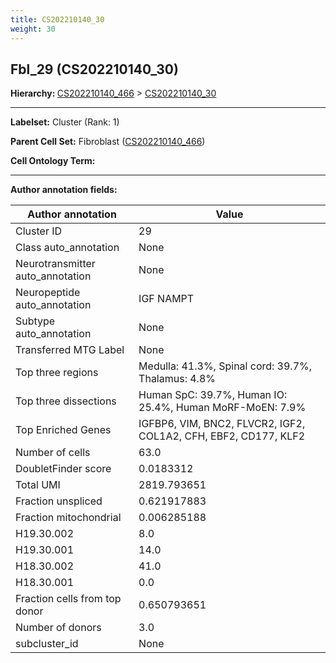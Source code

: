 ```yaml
---
title: CS202210140_30
weight: 30
---
```

## Fbl_29 (CS202210140_30)
<b>Hierarchy: </b>
[CS202210140_466](../CS202210140_466) >
[CS202210140_30](../CS202210140_30)

---


**Labelset:** Cluster (Rank: 1)

**Parent Cell Set:** Fibroblast ([CS202210140_466](../CS202210140_466))



**Cell Ontology Term:** 

[MARKER GENES.]: #


---

[TRANSFERRED ANNOTATIONS.]: #


[AUTHOR ANNOTATION FIELDS.]: #


**Author annotation fields:**

| Author annotation | Value |
|-------------------|-------|
|Cluster ID|29|
|Class auto_annotation|None|
|Neurotransmitter auto_annotation|None|
|Neuropeptide auto_annotation|IGF NAMPT|
|Subtype auto_annotation|None|
|Transferred MTG Label|None|
|Top three regions|Medulla: 41.3%, Spinal cord: 39.7%, Thalamus: 4.8%|
|Top three dissections|Human SpC: 39.7%, Human IO: 25.4%, Human MoRF-MoEN: 7.9%|
|Top Enriched Genes|IGFBP6, VIM, BNC2, FLVCR2, IGF2, COL1A2, CFH, EBF2, CD177, KLF2|
|Number of cells|63.0|
|DoubletFinder score|0.0183312|
|Total UMI|2819.793651|
|Fraction unspliced|0.621917883|
|Fraction mitochondrial|0.006285188|
|H19.30.002|8.0|
|H19.30.001|14.0|
|H18.30.002|41.0|
|H18.30.001|0.0|
|Fraction cells from top donor|0.650793651|
|Number of donors|3.0|
|subcluster_id|None|
